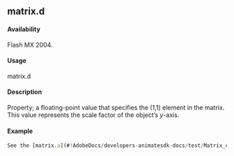 ## matrix.d

#### Availability

Flash MX 2004.

#### Usage

matrix.d

#### Description

Property; a floating-point value that specifies the (1,1) element in the matrix. This value represents the scale factor of the object’s *y*-axis.

#### Example

```javascript
See the [matrix.a](#!AdobeDocs/developers-animatesdk-docs/test/Matrix_object/matrix.md) example.

```